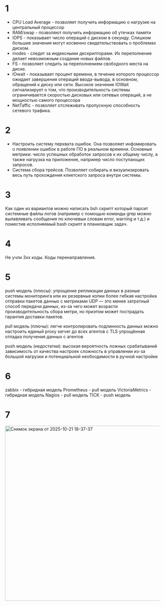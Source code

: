 # 1

- CPU Load Average - позволяет получить информацию о нагрузке на центральный процессор
- RAM/swap - позволяют получить информацию об утечках памяти
- IOPS - показывает число операций с диском в секунду. Слишком большие значения могут косвенно свидетельствовать о проблемах диском.
- inodes - следит за индексными дескрипторами. Их переполнение делает невозможным создание новых файлов.
- FS - позволяет следить за переполнением свободного места на диске.
- IOwait - показывает процент времени, в течение которого процессор ожидает завершения операций ввода-вывода, в основном, обращений к диску или сети. Высокое значение IOWait сигнализирует о том, что производительность системы ограничивается скоростью дисковых или сетевых операций, а не мощностью самого процессора 
- NetTaffic - позволяет отслеживать пропускную способность сетевого трафика.

# 2

- Настроить систему перхвата ошибок. Она позволяет инфомировать о появлении ошибок в работе ПО в реальном времени. Основные метрики: число успешных обработок запросов к их общему числу, а также нагрузка на приложение, наприиер число поступающих запросов.
- Система сбора трейсов. Позволяет собирать и визуализировать весь путь прохождения клиетского запроса внутри системы.

# 3

Как один из вариантов можно написать bsh скрипт который парсит системные файлы логов (например с помощью команды grep можно вылавливать сообщения по ключевыи словам error, warning и т.д.) и поместив исполняемый bash скрипт в планиовщик задач.

# 4

Не учли 3xx коды. Коды перенаправления.

# 5

push модель (плюсы):
  упрощение репликации данных в разные системы мониторинга или их резервные копии
  более гибкая настройка отправки пакетов данных с метриками
  UDP — это менее затратный способ передачи данных, из-за чего может возрасти производительность сбора метри, но приэтом может пострадать гарантия доставки пакетов.

pull модель (плючы):
  легче контролировать подлинность данных
  можно настроить единый proxy server до всех агентов с TLS
  упрощённая отладка получения данных с агентов
  
push модель (недостатки):
  высокая вероятность ложных срабатываний
  зависимость от качества настроек
  сложность в управлении из-за большой нагрузки и потенциальной необходимости в ручной настройке

# 6

 zabbix - гибридная модель
 Prometheus - pull модель
 VictoriaMetrics - гибридная модель
 Nagios - pull модель
 TICK - push  модель

 # 7

 <img width="1947" height="572" alt="Снимок экрана от 2025-10-21 18-37-37" src="https://github.com/user-attachments/assets/0ac617b4-5e5a-46e3-8cb4-3680e5081115" />

 


